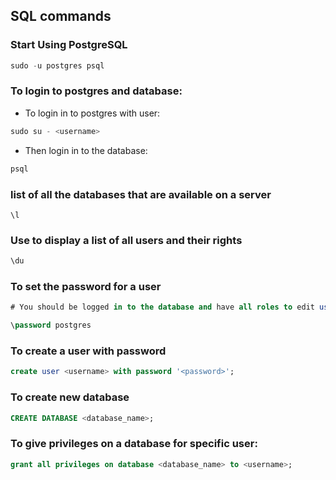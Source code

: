 ﻿## SQL commands

### Start Using PostgreSQL 
```sql
sudo -u postgres psql
```
	
### To login to postgres and database:
- To login in to postgres with user:
```sql
sudo su - <username>
```
- Then login in to the database:
```sql
psql
```

### list of all the databases that are available on a server
```
\l
```
 
### Use to display a list of all users and their rights 
```sql
\du
```
 	
### To set the password for a user
```sql
# You should be logged in to the database and have all roles to edit user

\password postgres
```

### To create a user with password
```sql
create user <username> with password '<password>';
```
 
### To create new database
```sql
CREATE DATABASE <database_name>;
```
### To give privileges on a database for specific user:
```sql
grant all privileges on database <database_name> to <username>;
```

 

